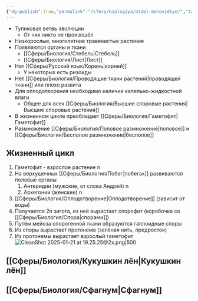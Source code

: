 ```yaml
---
{"dg-publish":true,"permalink":"/sfery/biologiya/otdel-mohovidnye/","tags":["Ботаника"]}
---
```


- Тупиковая ветвь эволюции
	- От них никто не произошёл 
- Низкорослые, многолетние травянистые растения
- Появляются органы и ткани
	- [[Сферы/Биология/Стебель\|Стебель]]
	- [[Сферы/Биология/Лист\|Лист]]
- Нет [[Сферы/Русский язык/Корень\|корней]]
	- У некоторых есть ризоиды
- Нет [[Сферы/Биология/Проводящие ткани растений\|проводящей ткани]] или плохо развита 
- Для оплодотворения необходимо наличие капельно-жидкостной влаги
	- Общее для всех [[Сферы/Биология/Высшие споровые растения\|Высшие споровые растения]] 
- В жизненном цикле преобладает [[Сферы/Биология/Гаметофит\|Гаметофит]]
- Размножение [[Сферы/Биология/Половое размножение\|половое]] и [[Сферы/Биология/Бесполое размножение\|бесполое]]
## Жизненный цикл 
1. Гаметофит - взрослое растение n
2. На верхушечных [[Сферы/Биология/Побег\|побегах]] развиваются половые органы 
	1. Антеридии (мужские, от слова Андрей) n
	2. Архегонии (женские) n
3. [[Сферы/Биология/Оплодотворение\|Оплодотворение]] (зависит от воды)
4. Получается 2n зигота, из неё вырастает спорофит (коробочка со [[Сферы/Биология/Спора\|спорами]])
5. Путём мейоза спорогенной ткани образуются гаплоидные споры
6. Из споры вырастает протонема (зелёная нить, предросток)
7. Из протонемы вырастает взрослый гаметофит 
![CleanShot 2025-01-21 at 19.25.25@2x.png|500](/img/user/%D0%90%D1%80%D1%85%D0%B8%D0%B2/%D0%9A%D1%8D%D1%88/CleanShot%202025-01-21%20at%2019.25.25@2x.png)
## [[Сферы/Биология/Кукушкин лён\|Кукушкин лён]]
## [[Сферы/Биология/Сфагнум\|Сфагнум]] 
